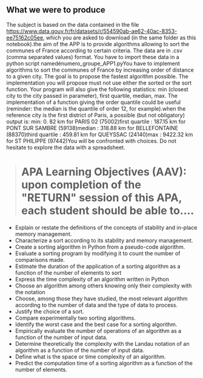 ## What we were to produce

The subject is based on the data contained in the file https://www.data.gouv.fr/fr/datasets/r/554590ab-ae62-40ac-8353-ee75162c05ee, which you are asked to download (in the same folder as this notebook).the aim of the APP is to provide algorithms allowing to sort the communes of France according to certain criteria. The data are in .csv (comma separated values) format. You have to import these data in a python script namedénumero_groupe_APP1.pyYou have to implement algorithms to sort the communes of France by increasing order of distance to a given city. The goal is to propose the fastest algorithm possible. The implementation you will propose must not use either the sorted or the sort function. Your program will also give the following statistics: min (closest city to the city passed in parameter), first quartile, median, max. The implementation of a function giving the order quantile could be useful (reminder: the median is the quantile of order 12, for example).when the reference city is the first district of Paris, a possible (but not obligatory) output is: min: 0. 82 km for PARIS 02 (75002)first quartile : 187.15 km for PONT SUR SAMBRE (59138)median : 318.88 km for BELLEFONTAINE (88370)third quartile : 459.81 km for QUEYSSAC (24140)max : 9422.32 km for ST PHILIPPE (97442)You will be confronted with choices. Do not hesitate to explore the data with a spreadsheet.

>  # APA Learning Objectives (AAV): upon completion of the "RETURN" session of this APA, each student should be able to.... 

- Explain or restate the definitions of the concepts of stability and in-place memory management. 
- Characterize a sort according to its stability and memory management.
- Create a sorting algorithm in Python from a pseudo-code algorithm.
- Evaluate a sorting program by modifying it to count the number of comparisons made.
- Estimate the duration of the application of a sorting algorithm as a function of the number of elements to sort
- Express the time complexity of an algorithm written in Python
- Choose an algorithm among others knowing only their complexity with the notation 
- Choose, among those they have studied, the most relevant algorithm according to the number of data and the type of data to process.
- Justify the choice of a sort.
- Compare experimentally two sorting algorithms.
- Identify the worst case and the best case for a sorting algorithm.
- Empirically evaluate the number of operations of an algorithm as a function of the number of input data.
- Determine theoretically the complexity with the Landau notation of an algorithm as a function of the number of input data.
- Define what is the space or time complexity of an algorithm.
- Predict the computation time of a sorting algorithm as a function of the number of elements.
